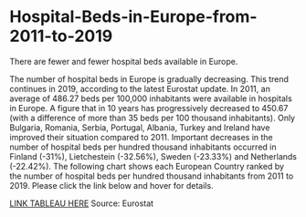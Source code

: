 # Hospital-Beds-in-Europe-from-2011-to-2019

There are fewer and fewer hospital beds available in Europe.

The number of hospital beds in Europe is gradually decreasing. This trend continues in 2019, according to the latest Eurostat update.
In 2011, an average of 486.27 beds per 100,000 inhabitants were available in hospitals in Europe. A figure that in 10 years has progressively decreased to 450.67 (with a difference of more than 35 beds per 100 thousand inhabitants). 
Only Bulgaria, Romania, Serbia, Portugal, Albania, Turkey and Ireland have improved their situation compared to 2011.
Important decreases in the number of hospital beds per hundred thousand inhabitants occurred in Finland (-31%), Lietchestein (-32.56%), Sweden (-23.33%) and Netherlands (-22.42%).
The following chart shows each European Country ranked by the number of hospital beds per hundred thousand inhabitants from 2011 to 2019.
Please click the link below and hover for details.

[LINK TABLEAU HERE](https://public.tableau.com/app/profile/oreste.cirigliano/viz/HospitalBedsinEurope2011-2019/Dashboard32)
Source: Eurostat

